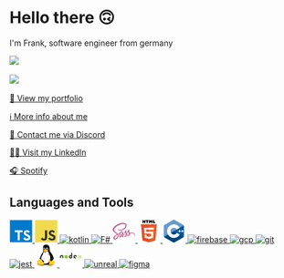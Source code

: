 # Hello there 🙃

I'm Frank, software engineer from germany

<p>
<picture>
<source 
  srcset="https://github-readme-stats-zeta-bice-58.vercel.app/api?username=Frank-Mayer&show_icons=true&theme=github_dark&count_private=true"
  media="(prefers-color-scheme: dark)"
/>
<source
  srcset="https://github-readme-stats-zeta-bice-58.vercel.app/api?username=Frank-Mayer&show_icons=true&theme=default&count_private=true"
  media="(prefers-color-scheme: light)"
/>
<source
  srcset="https://github-readme-stats-zeta-bice-58.vercel.app/api?username=Frank-Mayer&show_icons=true&theme=transparent&count_private=true"
  media="(prefers-color-scheme: no-preference)"
/>
<img src="https://github-readme-stats-zeta-bice-58.vercel.app/api?username=Frank-Mayer&show_icons=true&theme=transparent&count_private=true" />
</picture>
</p>

<!--
<p>
<picture>
<source 
  srcset="https://github-readme-stats-zeta-bice-58.vercel.app/api/top-langs?username=Frank-Mayer&show_icons=true&theme=github_dark&count_private=true&layout=compact"
  media="(prefers-color-scheme: dark)"
/>
<source
  srcset="https://github-readme-stats-zeta-bice-58.vercel.app/api/top-langs?username=Frank-Mayer&show_icons=true&theme=default&count_private=true&layout=compact"
  media="(prefers-color-scheme: light)"
/>
<source
  srcset="https://github-readme-stats-zeta-bice-58.vercel.app/api/top-langs?username=Frank-Mayer&show_icons=true&theme=transparent&count_private=true&layout=compact"
  media="(prefers-color-scheme: no-preference)"
/>
<img src="https://github-readme-stats-zeta-bice-58.vercel.app/api/top-langs?username=Frank-Mayer&show_icons=true&theme=transparent&count_private=true&layout=compact" />
</picture>
</p>
-->

<p>
<picture>
<source 
  srcset="https://github-readme-stats-zeta-bice-58.vercel.app/api/wakatime?username=tsukinoko&show_icons=true&theme=github_dark&count_private=true&layout=compact"
  media="(prefers-color-scheme: dark)"
/>
<source
  srcset="https://github-readme-stats-zeta-bice-58.vercel.app/api/wakatime?username=tsukinoko&show_icons=true&theme=default&count_private=true&layout=compact"
  media="(prefers-color-scheme: light)"
/>
<source
  srcset="https://github-readme-stats-zeta-bice-58.vercel.app/api/wakatime?username=tsukinoko&show_icons=true&theme=transparent&count_private=true&layout=compact"
  media="(prefers-color-scheme: no-preference)"
/>
<img src="https://github-readme-stats-zeta-bice-58.vercel.app/api/wakatime?username=tsukinoko&show_icons=true&theme=transparent&count_private=true&layout=compact" />
</picture>
</p>

[👀 View my portfolio](https://www.frank-mayer.io/portfolio)

[ℹ️ More info about me](https://www.frank-mayer.io)

[💬 Contact me via Discord](https://discordapp.com/users/383628783187394561)

[👨‍💻 Visit my LinkedIn](https://www.linkedin.com/in/frank-mayer-b85677214)

[🎧 Spotify](https://open.spotify.com/user/u73d67nen42ugnzo2zucxqotd?si=9f0df48fb51c42f5)

## Languages and Tools

<a href="https://www.typescriptlang.org" target="_blank" rel="noreferrer" title="TypeScript">
  <img
    src="https://raw.githubusercontent.com/devicons/devicon/master/icons/typescript/typescript-original.svg"
    alt="typescript"
    width="40"
    height="40"
  />
</a>
<a href="https://developer.mozilla.org/en-US/docs/Web/JavaScript" target="_blank" rel="noreferrer" title="JavaScript">
  <img
    src="https://raw.githubusercontent.com/devicons/devicon/master/icons/javascript/javascript-original.svg"
    alt="javascript"
    width="40"
    height="40"
  />
</a>
<a href="https://kotlinlang.org" target="_blank" rel="noreferrer" title="Kotlin">
  <img
    src="https://www.vectorlogo.zone/logos/kotlinlang/kotlinlang-icon.svg"
    alt="kotlin"
    width="40"
    height="40"
  />
</a>
<a href="https://fsharp.org" target="_blank" rel="noreferrer" title="F#">
  <img
    src="https://fsharp.org/img/logo/fsharp.svg"
    alt="F#"
    width="40"
    height="40"
  />
</a>
<a href="https://sass-lang.com" target="_blank" rel="noreferrer" title="Sass/Scss">
  <img
    src="https://raw.githubusercontent.com/devicons/devicon/master/icons/sass/sass-original.svg"
    alt="sass"
    width="40"
    height="40"
  />
</a>
<a href="https://www.w3.org/html" target="_blank" rel="noreferrer" title="HTML5">
  <img
    src="https://raw.githubusercontent.com/devicons/devicon/master/icons/html5/html5-original-wordmark.svg"
    alt="html5"
    width="40"
    height="40"
  />
</a>
<a href="https://www.w3schools.com/cpp" target="_blank" rel="noreferrer" title="C++">
  <img
    src="https://raw.githubusercontent.com/devicons/devicon/master/icons/cplusplus/cplusplus-original.svg"
    alt="cplusplus"
    width="40"
    height="40"
  />
</a>
<a href="https://firebase.google.com" target="_blank" rel="noreferrer" title="Google Firebase">
  <img
    src="https://www.vectorlogo.zone/logos/firebase/firebase-icon.svg"
    alt="firebase"
    width="40"
    height="40"
  />
</a>
<a href="https://cloud.google.com" target="_blank" rel="noreferrer" title="Google Cloud">
  <img
    src="https://www.vectorlogo.zone/logos/google_cloud/google_cloud-icon.svg"
    alt="gcp"
    width="40"
    height="40"
  />
</a>
<a href="https://git-scm.com" target="_blank" rel="noreferrer" title="Git">
  <img
    src="https://www.vectorlogo.zone/logos/git-scm/git-scm-icon.svg"
    alt="git"
    width="40"
    height="40"
  />
</a>
<a href="https://jestjs.io" target="_blank" rel="noreferrer" title="Jest">
  <img
    src="https://www.vectorlogo.zone/logos/jestjsio/jestjsio-icon.svg"
    alt="jest"
    width="40"
    height="40"
  />
</a>
<a href="https://www.linux.org" target="_blank" rel="noreferrer" title="Linux">
  <img
    src="https://raw.githubusercontent.com/devicons/devicon/master/icons/linux/linux-original.svg"
    alt="linux"
    width="40"
    height="40"
  />
</a>
<a href="https://nodejs.org" target="_blank" rel="noreferrer" title="Node.js">
  <img
    src="https://raw.githubusercontent.com/devicons/devicon/master/icons/nodejs/nodejs-original-wordmark.svg"
    alt="nodejs"
    width="40"
    height="40"
  />
</a>
<a href="https://unrealengine.com" target="_blank" rel="noreferrer" title="Unreal Engine 4 & 5">
  <img
    src="https://raw.githubusercontent.com/kenangundogan/fontisto/036b7eca71aab1bef8e6a0518f7329f13ed62f6b/icons/svg/brand/unreal-engine.svg"
    alt="unreal"
    width="40"
    height="40"
  />
</a>
<a href="https://www.figma.com" target="_blank" rel="noreferrer" title="Figma">
  <img
    src="https://www.vectorlogo.zone/logos/figma/figma-icon.svg"
    alt="figma"
    width="40"
    height="40"
  />
</a>

